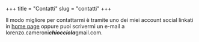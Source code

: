 +++
title = "Contatti"
slug = "contatti"
+++

Il modo migliore per contattarmi è tramite uno dei miei account social linkati in [home page](/) oppure puoi scrivermi un e-mail a lorenzo.cameroni***chiocciola***gmail.com.
